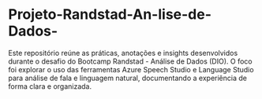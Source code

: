 # Projeto-Randstad-An-lise-de-Dados-
Este repositório reúne as práticas, anotações e insights desenvolvidos durante o desafio do Bootcamp Randstad - Análise de Dados (DIO). O foco foi explorar o uso das ferramentas Azure Speech Studio e Language Studio para análise de fala e linguagem natural, documentando a experiência de forma clara e organizada.
